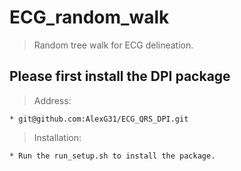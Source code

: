 
# ECG_random_walk

> Random tree walk for ECG delineation.

## Please first install the DPI package


> Address:


    * git@github.com:AlexG31/ECG_QRS_DPI.git


> Installation:


    * Run the run_setup.sh to install the package.

